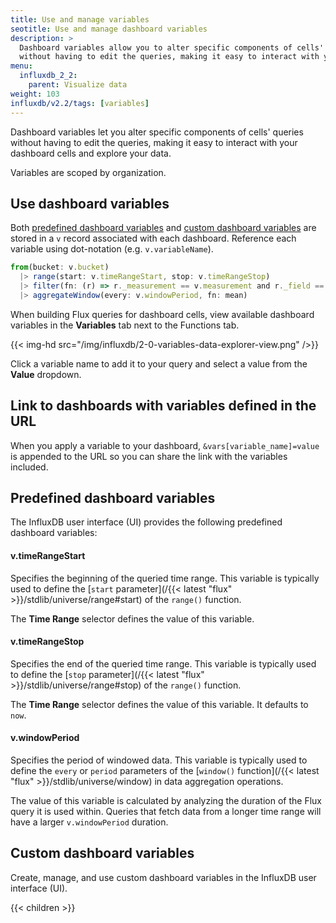 ```yaml
---
title: Use and manage variables
seotitle: Use and manage dashboard variables
description: >
  Dashboard variables allow you to alter specific components of cells' queries
  without having to edit the queries, making it easy to interact with your dashboard cells and explore your data.
menu:
  influxdb_2_2:
    parent: Visualize data
weight: 103
influxdb/v2.2/tags: [variables]
---
```


Dashboard variables let you alter specific components of cells' queries without having to edit the queries,
making it easy to interact with your dashboard cells and explore your data.

Variables are scoped by organization.

## Use dashboard variables
Both [predefined dashboard variables](#predefined-dashboard-variables) and [custom dashboard variables](#custom-dashboard-variables)
are stored in a `v` record associated with each dashboard.
Reference each variable using dot-notation (e.g. `v.variableName`).

```js
from(bucket: v.bucket)
  |> range(start: v.timeRangeStart, stop: v.timeRangeStop)
  |> filter(fn: (r) => r._measurement == v.measurement and r._field == v.field)
  |> aggregateWindow(every: v.windowPeriod, fn: mean)
```

When building Flux queries for dashboard cells, view available dashboard variables
in the **Variables** tab next to the Functions tab.

{{< img-hd src="/img/influxdb/2-0-variables-data-explorer-view.png" />}}

Click a variable name to add it to your query and select a value from the **Value** dropdown.

## Link to dashboards with variables defined in the URL

When you apply a variable to your dashboard, `&vars[variable_name]=value` is appended to the URL so you can share the link with the variables included.

## Predefined dashboard variables
The InfluxDB user interface (UI) provides the following predefined dashboard variables:

#### v.timeRangeStart
Specifies the beginning of the queried time range.
This variable is typically used to define the [`start` parameter](/{{< latest "flux" >}}/stdlib/universe/range#start)
of the `range()` function.

The **Time Range** selector defines the value of this variable.

#### v.timeRangeStop
Specifies the end of the queried time range.
This variable is typically used to define the [`stop` parameter](/{{< latest "flux" >}}/stdlib/universe/range#stop)
of the `range()` function.

The **Time Range** selector defines the value of this variable.
It defaults to `now`.

#### v.windowPeriod
Specifies the period of windowed data.
This variable is typically used to define the `every` or `period` parameters of the
[`window()` function](/{{< latest "flux" >}}/stdlib/universe/window)
in data aggregation operations.

The value of this variable is calculated by analyzing the duration of the Flux
query it is used within. Queries that fetch data from a longer time range will
have a larger `v.windowPeriod` duration.

## Custom dashboard variables
Create, manage, and use custom dashboard variables in the InfluxDB user interface (UI).

{{< children >}}
